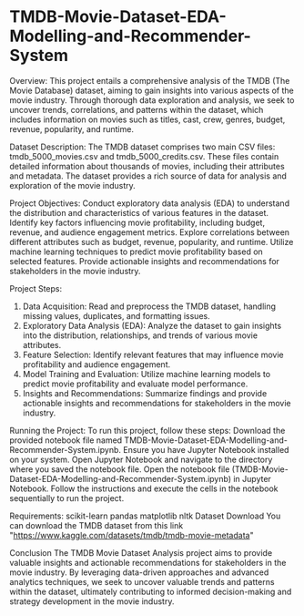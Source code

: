 # TMDB-Movie-Dataset-EDA-Modelling-and-Recommender-System
Overview:
This project entails a comprehensive analysis of the TMDB (The Movie Database) dataset, aiming to gain insights into various aspects of the movie industry. Through thorough data exploration and analysis, we seek to uncover trends, correlations, and patterns within the dataset, which includes information on movies such as titles, cast, crew, genres, budget, revenue, popularity, and runtime.

Dataset Description:
The TMDB dataset comprises two main CSV files: tmdb_5000_movies.csv and tmdb_5000_credits.csv. These files contain detailed information about thousands of movies, including their attributes and metadata. The dataset provides a rich source of data for analysis and exploration of the movie industry.

Project Objectives:
Conduct exploratory data analysis (EDA) to understand the distribution and characteristics of various features in the dataset.
Identify key factors influencing movie profitability, including budget, revenue, and audience engagement metrics.
Explore correlations between different attributes such as budget, revenue, popularity, and runtime.
Utilize machine learning techniques to predict movie profitability based on selected features.
Provide actionable insights and recommendations for stakeholders in the movie industry.

Project Steps:
1. Data Acquisition: Read and preprocess the TMDB dataset, handling missing values, duplicates, and formatting issues.
2. Exploratory Data Analysis (EDA): Analyze the dataset to gain insights into the distribution, relationships, and trends of various movie attributes.
3. Feature Selection: Identify relevant features that may influence movie profitability and audience engagement.
4. Model Training and Evaluation: Utilize machine learning models to predict movie profitability and evaluate model performance.
5. Insights and Recommendations: Summarize findings and provide actionable insights and recommendations for stakeholders in the movie industry.

Running the Project:
To run this project, follow these steps:
Download the provided notebook file named TMDB-Movie-Dataset-EDA-Modelling-and-Recommender-System.ipynb.
Ensure you have Jupyter Notebook installed on your system.
Open Jupyter Notebook and navigate to the directory where you saved the notebook file.
Open the notebook file (TMDB-Movie-Dataset-EDA-Modelling-and-Recommender-System.ipynb) in Jupyter Notebook.
Follow the instructions and execute the cells in the notebook sequentially to run the project.

Requirements:
scikit-learn
pandas
matplotlib
nltk
Dataset Download
You can download the TMDB dataset from this link "https://www.kaggle.com/datasets/tmdb/tmdb-movie-metadata"

Conclusion
The TMDB Movie Dataset Analysis project aims to provide valuable insights and actionable recommendations for stakeholders in the movie industry. By leveraging data-driven approaches and advanced analytics techniques, we seek to uncover valuable trends and patterns within the dataset, ultimately contributing to informed decision-making and strategy development in the movie industry.